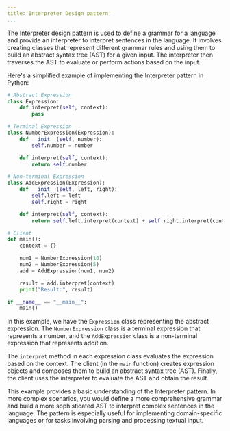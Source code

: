 ```yaml
---
title:'Interpreter Design pattern'
...
```

The Interpreter design pattern is used to define a grammar for a language and provide an interpreter to interpret sentences in the language. It involves creating classes that represent different grammar rules and using them to build an abstract syntax tree (AST) for a given input. The interpreter then traverses the AST to evaluate or perform actions based on the input.

Here's a simplified example of implementing the Interpreter pattern in Python:

```python
# Abstract Expression
class Expression:
    def interpret(self, context):
        pass

# Terminal Expression
class NumberExpression(Expression):
    def __init__(self, number):
        self.number = number

    def interpret(self, context):
        return self.number

# Non-terminal Expression
class AddExpression(Expression):
    def __init__(self, left, right):
        self.left = left
        self.right = right

    def interpret(self, context):
        return self.left.interpret(context) + self.right.interpret(context)

# Client
def main():
    context = {}

    num1 = NumberExpression(10)
    num2 = NumberExpression(5)
    add = AddExpression(num1, num2)

    result = add.interpret(context)
    print("Result:", result)

if __name__ == "__main__":
    main()
```

In this example, we have the `Expression` class representing the abstract expression. The `NumberExpression` class is a terminal expression that represents a number, and the `AddExpression` class is a non-terminal expression that represents addition.

The `interpret` method in each expression class evaluates the expression based on the context. The client (in the `main` function) creates expression objects and composes them to build an abstract syntax tree (AST). Finally, the client uses the interpreter to evaluate the AST and obtain the result.

This example provides a basic understanding of the Interpreter pattern. In more complex scenarios, you would define a more comprehensive grammar and build a more sophisticated AST to interpret complex sentences in the language. The pattern is especially useful for implementing domain-specific languages or for tasks involving parsing and processing textual input.